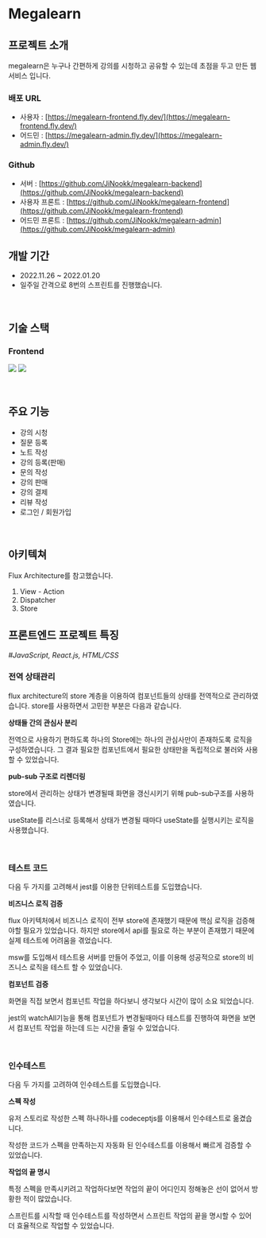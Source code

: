 # Megalearn

## 프로젝트 소개
megalearn은 누구나 간편하게 강의를 시청하고 공유할 수 있는데 초점을 두고 만든 웹 서비스 입니다.

### 배포 URL
- 사용자 : [https://megalearn-frontend.fly.dev/](https://megalearn-frontend.fly.dev/)
- 어드민 : [https://megalearn-admin.fly.dev/](https://megalearn-admin.fly.dev/)

### Github
- 서버 : [https://github.com/JiNookk/megalearn-backend](https://github.com/JiNookk/megalearn-backend)
- 사용자 프론트 : [https://github.com/JiNookk/megalearn-frontend](https://github.com/JiNookk/megalearn-frontend)
- 어드민 프론트 : [https://github.com/JiNookk/megalearn-admin](https://github.com/JiNookk/megalearn-admin)

## 개발 기간
- 2022.11.26 ~ 2022.01.20
- 일주일 간격으로 8번의 스프린트를 진행했습니다.
<br>

## 기술 스택
### Frontend
<img src="https://img.shields.io/badge/javascript-F7DF1E?style=for-the-badge&logo=javascript&logoColor=black"></a>
<img src="https://img.shields.io/badge/react-61DAFB?style=for-the-badge&logo=react&logoColor=black">


<br>

## 주요 기능

- 강의 시청
- 질문 등록
- 노트 작성
- 강의 등록(판매)
- 문의 작성
- 강의 판매
- 강의 결제
- 리뷰 작성
- 로그인 / 회원가입

<br>

## 아키텍쳐
Flux Architecture를 참고했습니다.

1. View - Action
2. Dispatcher
3. Store


## 프론트엔드 프로젝트 특징

*#JavaScript, React.js, HTML/CSS*

### **전역 상태관리**

flux architecture의 store 계층을 이용하여 컴포넌트들의 상태를 전역적으로 관리하였습니다. store를 사용하면서 고민한 부분은 다음과 같습니다.

**상태들 간의 관심사 분리**

전역으로 사용하기 편하도록 하나의 Store에는 하나의 관심사만이 존재하도록 로직을 구성하였습니다. 그 결과 필요한 컴포넌트에서 필요한 상태만을 독립적으로 불러와 사용할 수 있었습니다.

**pub-sub 구조로 리렌더링**

store에서 관리하는 상태가 변경될때 화면을 갱신시키기 위해 pub-sub구조를 사용하였습니다.

useState를 리스너로 등록해서 상태가 변경될 때마다 useState를 실행시키는 로직을 사용했습니다.

<br>

### **테스트 코드**

다음 두 가지를 고려해서 jest를 이용한 단위테스트를 도입했습니다.

**비즈니스 로직 검증**

flux 아키텍처에서 비즈니스 로직이 전부 store에 존재했기 때문에 핵심 로직을 검증해야할 필요가 있었습니다. 하지만 store에서 api를 필요로 하는 부분이 존재했기 때문에 실제 테스트에 어려움을 겪었습니다.

msw를 도입해서 테스트용 서버를 만들어 주었고, 이를 이용해 성공적으로 store의 비즈니스 로직을 테스트 할 수 있었습니다.

**컴포넌트 검증**

화면을 직접 보면서 컴포넌트 작업을 하다보니 생각보다 시간이 많이 소요 되었습니다. 

jest의 watchAll기능을 통해 컴포넌트가 변경될때마다 테스트를 진행하여 화면을 보면서 컴포넌트 작업을 하는데 드는 시간을 줄일 수 있었습니다.

<br>

### 인수테스트

다음 두 가지를 고려하여 인수테스트를 도입했습니다.

**스펙 작성**

유저 스토리로 작성한 스펙 하나하나를 codeceptjs를 이용해서 인수테스트로 옮겼습니다.

작성한 코드가 스펙을 만족하는지 자동화 된 인수테스트를 이용해서 빠르게 검증할 수 있었습니다.

**작업의 끝 명시**

특정 스펙을 만족시키려고 작업하다보면 작업의 끝이 어디인지 정해놓은 선이 없어서 방황한 적이 많았습니다.

스프린트를 시작할 때 인수테스트를 작성하면서 스프린트 작업의 끝을 명시할 수 있어 더 효율적으로 작업할 수 있었습니다.
